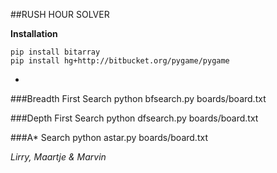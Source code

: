##RUSH HOUR SOLVER

**Installation**

    pip install bitarray
    pip install hg+http://bitbucket.org/pygame/pygame
-

###Breadth First Search
    python bfsearch.py boards/board.txt

###Depth First Search
    python dfsearch.py boards/board.txt

###A* Search
    python astar.py boards/board.txt
  
*Lirry, Maartje & Marvin*
   